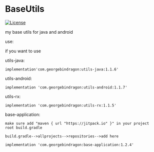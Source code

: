 # BaseUtils

[![License](https://img.shields.io/badge/license-MIT-blue.svg?style=flat)](http://opensource.org/licenses/MIT "Feel free to contribute.")

my base utils for java and android


use:

if you want to use 
 
utils-java: 
 
    implementation'com.georgebindragon:utils-java:1.1.6'

utils-android:

    implementation 'com.georgebindragon:utils-android:1.1.7'

utils-rx:
    
    implementation 'com.georgebindragon:utils-rx:1.1.5'
    
base-application:

    make sure add "maven { url "https://jitpack.io" }" in your project root build.gradle
    
    build.gradle-->allprojects-->repositories-->add here
    
    implementation 'com.georgebindragon:base-application:1.2.4'
